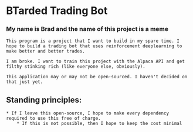# BTarded Trading Bot
### My name is Brad and the name of this project is a meme

    This program is a project that I want to build in my spare time. I hope to build a trading bot that uses reinforcement deeplearning to make better and better trades. 

    I am broke. I want to train this project with the Alpaca API and get filthy stinking rich (like everyone else, obviously). 

    This application may or may not be open-sourced. I haven't decided on that just yet.  


## Standing principles:
    * If I leave this open-source, I hope to make every dependency required to use this free of charge.
        * If this is not possible, then I hope to keep the cost minimal


